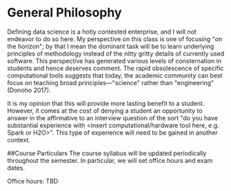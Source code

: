 # General Philosophy
Defining data science is a hotly contested enterprise, and I will not
endeavor to do so here.  My perspective on this class is one of focusing "on 
the horizon"; by that I mean the dominant task will be to learn
underlying principles of methodology instead of the nitty gritty details of
currently used software. This perspective has generated various levels of 
consternation in students and hence deserves comment. 
The rapid obsolescence
of specific computational tools suggests
that today, the academic community can best focus on teaching
broad principles—"science" rather than "engineering" (Donoho 2017).  

It is my
opinion that this will provide more lasting benefit to a student.  However,
it comes at the cost of denying a student an opportunity to answer in
the affirmative to an interview question of the sort "do you have 
substantial experience with 
<insert computational/hardware tool here, e.g. Spark or H2O>".
 This type of experience will need to be gained in another context.


##Course Particulars
The course syllabus will be updated periodically throughout the semester.
In particular, we will set office hours and exam dates.

Office hours: TBD

